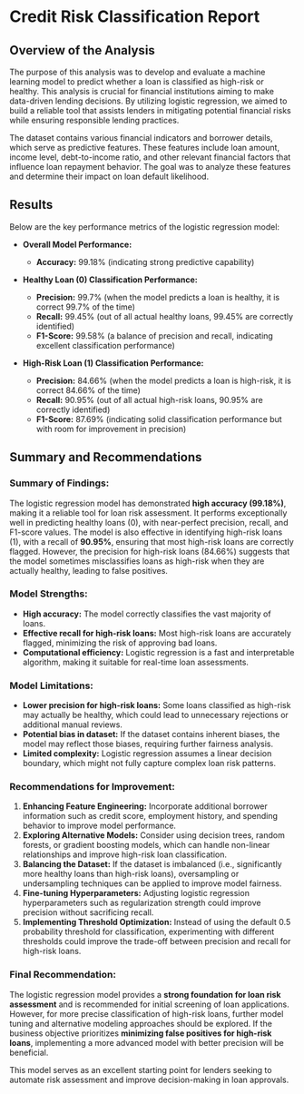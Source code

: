 # Credit Risk Classification Report

## Overview of the Analysis

The purpose of this analysis was to develop and evaluate a machine learning model to predict whether a loan is classified as high-risk or healthy. This analysis is crucial for financial institutions aiming to make data-driven lending decisions. By utilizing logistic regression, we aimed to build a reliable tool that assists lenders in mitigating potential financial risks while ensuring responsible lending practices.

The dataset contains various financial indicators and borrower details, which serve as predictive features. These features include loan amount, income level, debt-to-income ratio, and other relevant financial factors that influence loan repayment behavior. The goal was to analyze these features and determine their impact on loan default likelihood.

## Results

Below are the key performance metrics of the logistic regression model:

- **Overall Model Performance:**
  - **Accuracy:** 99.18% (indicating strong predictive capability)
  
- **Healthy Loan (0) Classification Performance:**
  - **Precision:** 99.7% (when the model predicts a loan is healthy, it is correct 99.7% of the time)
  - **Recall:** 99.45% (out of all actual healthy loans, 99.45% are correctly identified)
  - **F1-Score:** 99.58% (a balance of precision and recall, indicating excellent classification performance)

- **High-Risk Loan (1) Classification Performance:**
  - **Precision:** 84.66% (when the model predicts a loan is high-risk, it is correct 84.66% of the time)
  - **Recall:** 90.95% (out of all actual high-risk loans, 90.95% are correctly identified)
  - **F1-Score:** 87.69% (indicating solid classification performance but with room for improvement in precision)

## Summary and Recommendations

### **Summary of Findings:**
The logistic regression model has demonstrated **high accuracy (99.18%)**, making it a reliable tool for loan risk assessment. It performs exceptionally well in predicting healthy loans (0), with near-perfect precision, recall, and F1-score values. The model is also effective in identifying high-risk loans (1), with a recall of **90.95%**, ensuring that most high-risk loans are correctly flagged. However, the precision for high-risk loans (84.66%) suggests that the model sometimes misclassifies loans as high-risk when they are actually healthy, leading to false positives.

### **Model Strengths:**
- **High accuracy:** The model correctly classifies the vast majority of loans.
- **Effective recall for high-risk loans:** Most high-risk loans are accurately flagged, minimizing the risk of approving bad loans.
- **Computational efficiency:** Logistic regression is a fast and interpretable algorithm, making it suitable for real-time loan assessments.

### **Model Limitations:**
- **Lower precision for high-risk loans:** Some loans classified as high-risk may actually be healthy, which could lead to unnecessary rejections or additional manual reviews.
- **Potential bias in dataset:** If the dataset contains inherent biases, the model may reflect those biases, requiring further fairness analysis.
- **Limited complexity:** Logistic regression assumes a linear decision boundary, which might not fully capture complex loan risk patterns.

### **Recommendations for Improvement:**
1. **Enhancing Feature Engineering:** Incorporate additional borrower information such as credit score, employment history, and spending behavior to improve model performance.
2. **Exploring Alternative Models:** Consider using decision trees, random forests, or gradient boosting models, which can handle non-linear relationships and improve high-risk loan classification.
3. **Balancing the Dataset:** If the dataset is imbalanced (i.e., significantly more healthy loans than high-risk loans), oversampling or undersampling techniques can be applied to improve model fairness.
4. **Fine-tuning Hyperparameters:** Adjusting logistic regression hyperparameters such as regularization strength could improve precision without sacrificing recall.
5. **Implementing Threshold Optimization:** Instead of using the default 0.5 probability threshold for classification, experimenting with different thresholds could improve the trade-off between precision and recall for high-risk loans.

### **Final Recommendation:**
The logistic regression model provides a **strong foundation for loan risk assessment** and is recommended for initial screening of loan applications. However, for more precise classification of high-risk loans, further model tuning and alternative modeling approaches should be explored. If the business objective prioritizes **minimizing false positives for high-risk loans**, implementing a more advanced model with better precision will be beneficial.

This model serves as an excellent starting point for lenders seeking to automate risk assessment and improve decision-making in loan approvals.

